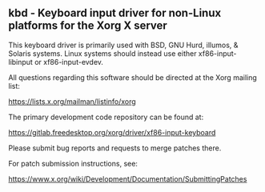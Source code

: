 kbd - Keyboard input driver for non-Linux platforms for the Xorg X server
-------------------------------------------------------------------------

This keyboard driver is primarily used with BSD, GNU Hurd, illumos, & Solaris
systems.  Linux systems should instead use either xf86-input-libinput or
xf86-input-evdev.

All questions regarding this software should be directed at the
Xorg mailing list:

  https://lists.x.org/mailman/listinfo/xorg

The primary development code repository can be found at:

  https://gitlab.freedesktop.org/xorg/driver/xf86-input-keyboard

Please submit bug reports and requests to merge patches there.

For patch submission instructions, see:

  https://www.x.org/wiki/Development/Documentation/SubmittingPatches

